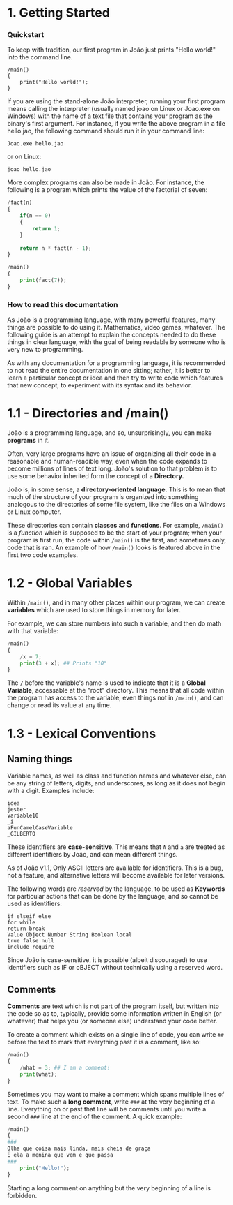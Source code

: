 # 1. Getting Started

### Quickstart

To keep with tradition, our first program in João just prints "Hello world!" into the command line.

```dm
/main()
{
	print("Hello world!");
}
```

If you are using the stand-alone João interpreter, running your first program means calling the interpreter (usually named joao on Linux or Joao.exe on Windows) with the name of a text file that contains your program as the binary's first argument. For instance, if you write the above program in a file hello.jao, the following command should run it in your command line:

```
Joao.exe hello.jao
```

or on Linux:

```
joao hello.jao
```

More complex programs can also be made in João. For instance, the following is a program which prints the value of the factorial of seven:

```python
/fact(n)
{
	if(n == 0)
	{
		return 1;
	}
	
	return n * fact(n - 1);
}

/main()
{
	print(fact(7));
}
```

### How to read this documentation

As João is a programming language, with many powerful features, many things are possible to do using it. Mathematics, video games, whatever. The following guide is an attempt to explain the concepts needed to do these things in clear language, with the goal of being readable by someone who is very new to programming.

As with any documentation for a programming language, it is recommended to not read the entire documentation in one sitting; rather, it is better to learn a particular concept or idea and then try to write code which features that new concept, to experiment with its syntax and its behavior.


# 1.1 - Directories and /main()

João is a programming language, and so, unsurprisingly, you can make **programs** in it.

Often, very large programs have an issue of organizing all their code in a reasonable and human-readible way, even when the code expands to become millions of lines of text long. João's solution to that problem is to use some behavior inherited form the concept of a **Directory.**

João is, in some sense, a **directory-oriented language.** This is to mean that much of the structure of your program is organized into something analogous to the directories of some file system, like the files on a Windows or Linux computer.

These directories can contain **classes** and **functions**. For example, ``/main()`` is a *function* which is supposed to be the start of your program; when your program is first run, the code within ``/main()`` is the first, and sometimes only, code that is ran. An example of how ``/main()`` looks is featured above in the first two code examples.

# 1.2 - Global Variables

Within ``/main()``, and in many other places within our program, we can create **variables** which are used to store things in memory for later.

For example, we can store numbers into such a variable, and then do math with that variable:

```python
/main()
{
    /x = 7;
    print(3 + x); ## Prints "10"
}
```

The ``/`` before the variable's name is used to indicate that it is a **Global Variable**, accessable at the "root" directory. This means that all code within the program has access to the variable, even things not in ``/main()``, and can change or read its value at any time.

# 1.3 - Lexical Conventions

## Naming things

Variable names, as well as class and function names and whatever else, can be any string of letters, digits, and underscores, as long as it does not begin with a digit. Examples include:

```
idea
jester
variable10
_i
aFunCamelCaseVariable
_GILBERTO
```

These identifiers are **case-sensitive**. This means that ``A`` and ``a`` are treated as different identifiers by João, and can mean different things.

As of João v1.1, Only ASCII letters are available for identifiers. This is a bug, not a feature, and alternative letters will become available for later versions.

The following words are *reserved* by the language, to be used as **Keywords** for particular actions that can be done by the language, and so cannot be used as identifiers:

```
if elseif else
for while
return break
Value Object Number String Boolean local
true false null
include require
```

Since João is case-sensitive, it is possible (albeit discouraged) to use identifiers such as IF or oBJECT without technically using a reserved word.

## Comments

**Comments** are text which is not part of the program itself, but written into the code so as to, typically, provide some information written in English (or whatever) that helps you (or someone else) understand your code better.

To create a comment which exists on a single line of code, you can write ``##`` before the text to mark that everything past it is a comment, like so:

```python
/main()
{
	/what = 3; ## I am a comment!
	print(what);
}
```

Sometimes you may want to make a comment which spans multiple lines of text. To make such a **long comment**, write ``###`` at the very beginning of a line. Everything on or past that line will be comments until you write a second ``###`` line at the end of the comment. A quick example:

```python
/main()
{
###
Olha que coisa mais linda, mais cheia de graça
É ela a menina que vem e que passa
###
	print("Hello!");
}
```

Starting a long comment on anything but the very beginning of a line is forbidden.
